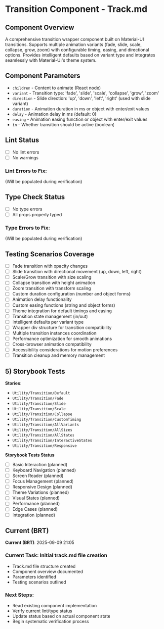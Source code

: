 # Transition Component - Track.md

## Component Overview

A comprehensive transition wrapper component built on Material-UI transitions. Supports multiple animation variants (fade, slide, scale, collapse, grow, zoom) with configurable timing, easing, and directional options. Provides intelligent defaults based on variant type and integrates seamlessly with Material-UI's theme system.

## Component Parameters

- `children` - Content to animate (React node)
- `variant` - Transition type: 'fade', 'slide', 'scale', 'collapse', 'grow', 'zoom'
- `direction` - Slide direction: 'up', 'down', 'left', 'right' (used with slide variant)
- `duration` - Animation duration in ms or object with enter/exit values
- `delay` - Animation delay in ms (default: 0)
- `easing` - Animation easing function or object with enter/exit values
- `in` - Whether transition should be active (boolean)

## Lint Status

- [ ] No lint errors
- [ ] No warnings

### Lint Errors to Fix:

(Will be populated during verification)

## Type Check Status

- [ ] No type errors
- [ ] All props properly typed

### Type Errors to Fix:

(Will be populated during verification)

## Testing Scenarios Coverage

- [ ] Fade transition with opacity changes
- [ ] Slide transition with directional movement (up, down, left, right)
- [ ] Scale/Grow transition with size scaling
- [ ] Collapse transition with height animation
- [ ] Zoom transition with transform scaling
- [ ] Custom duration configuration (number and object forms)
- [ ] Animation delay functionality
- [ ] Custom easing functions (string and object forms)
- [ ] Theme integration for default timings and easing
- [ ] Transition state management (in/out)
- [ ] Intelligent defaults per variant type
- [ ] Wrapper div structure for transition compatibility
- [ ] Multiple transition instances coordination
- [ ] Performance optimization for smooth animations
- [ ] Cross-browser animation compatibility
- [ ] Accessibility considerations for motion preferences
- [ ] Transition cleanup and memory management

## 5) Storybook Tests

**Stories**:

- `Utility/Transition/Default`
- `Utility/Transition/Fade`
- `Utility/Transition/Slide`
- `Utility/Transition/Scale`
- `Utility/Transition/Collapse`
- `Utility/Transition/CustomTiming`
- `Utility/Transition/AllVariants`
- `Utility/Transition/AllSizes`
- `Utility/Transition/AllStates`
- `Utility/Transition/InteractiveStates`
- `Utility/Transition/Responsive`

**Storybook Tests Status**

- [ ] Basic Interaction (planned)
- [ ] Keyboard Navigation (planned)
- [ ] Screen Reader (planned)
- [ ] Focus Management (planned)
- [ ] Responsive Design (planned)
- [ ] Theme Variations (planned)
- [ ] Visual States (planned)
- [ ] Performance (planned)
- [ ] Edge Cases (planned)
- [ ] Integration (planned)

## Current (BRT)

**Current (BRT)**: 2025-09-09 21:05

### Current Task: Initial track.md file creation

- Track.md file structure created
- Component overview documented
- Parameters identified
- Testing scenarios outlined

### Next Steps:

- Read existing component implementation
- Verify current lint/type status
- Update status based on actual component state
- Begin systematic verification process
